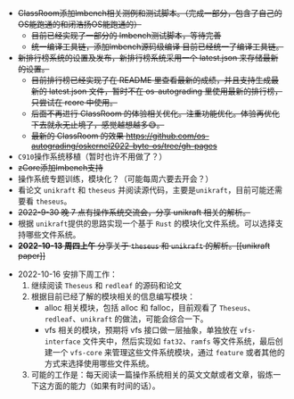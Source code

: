 * ~~ClassRoom添加lmbench相关测例和测试脚本。（完成一部分，包含了自己的OS能跑通的和闭浩扬OS能跑通的）~~
  * ~~目前已经实现了一部分的 lmbench测试脚本，等待完善~~
  * ~~统一编译工具链，添加lmbench源码级编译 目前已经统一了编译工具链。~~
* ~~新排行榜系统的设置及发布，新排行榜系统采用一个 latest.json 来存储最新的设置。~~
  * ~~目前排行榜已经实现了在 README 里查看最新的成绩，并且支持生成最新的 latest.json 文件，暂时不在 os-autograding 里使用最新的排行榜，只尝试在 rcore 中使用。~~
  * ~~后面不再进行 ClassRoom 的体验相关优化。注重功能优化。体验再优化下去就永无止境了，感觉越想越多😅。~~
  * ~~最新的 ClassRoom 的效果 https://github.com/os-autograding/oskernel2022-byte-os/tree/gh-pages~~
* `C910`操作系统移植（暂时也许不用做了？）
* ~~zCore添加lmbench支持~~
* 操作系统专题训练，模块化？（可能每周六要去开会？）
* 看论文 `unikraft` 和 `theseus` 并阅读源代码，主要是`unikraft`，目前可能还需要看 `theseus`。
* ~~2022-9-30 晚 7 点有操作系统交流会，分享 unikraft 相关的解析。~~
* 根据 `unikraft`提供的思路实现一个基于 `Rust` 的模块化文件系统。可以选择支持哪些文件系统。
* ~~**2022-10-13 周四上午** 分享关于 `theseus` 和 `unikraft` 的解析。[[unikraft paper]]~~
- 2022-10-16 安排下周工作：
	1. 继续阅读 `Theseus` 和 `redleaf` 的源码和论文
	2. 根据目前已经了解的模块相关的信息编写模块：
		- alloc 相关模块，包括 alloc 和 falloc，目前观看了  `Theseus`、`redleaf`、`unikraft` 的做法，可能会综合一下。
		- vfs 相关的模块，预期将 vfs 接口做一层抽象，单独放在 `vfs-interface` 文件夹中，然后实现如 `fat32`、`ramfs` 等文件系统，最后创建一个 `vfs-core` 来管理这些文件系统模块，通过 `feature` 或者其他的方式来选择使用哪些文件系统。
	3. 可能的工作是：每天阅读一篇操作系统相关的英文文献或者文章，锻炼一下这方面的能力（如果有时间的话）。